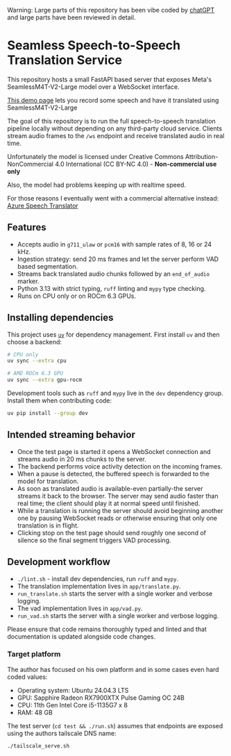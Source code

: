 Warning: Large parts of this repository has been vibe coded by [chatGPT](https://chatgpt.com/codex) and large parts have been reviewed in detail.

# Seamless Speech-to-Speech Translation Service

This repository hosts a small FastAPI based server that exposes Meta's
SeamlessM4T-V2-Large model over a WebSocket interface.

[This demo page](https://seamless.metademolab.com/demo) lets you record some speech and have it translated using SeamlessM4T-V2-Large

The goal of this repository is to run the full speech-to-speech translation pipeline locally without depending on
any third-party cloud service.  Clients stream audio frames to the `/ws`
endpoint and receive translated audio in real time.

Unfortunately the model is licensed under Creative Commons Attribution-NonCommercial 4.0 International (CC BY-NC 4.0) - **Non-commercial use only**

Also, the model had problems keeping up with realtime speed.

For those reasons I eventually went with a commercial alternative instead: [Azure Speech Translator](https://azure.microsoft.com/en-us/products/ai-services/ai-translator)


## Features

* Accepts audio in `g711_ulaw` or `pcm16` with sample rates of 8, 16 or 24 kHz.
* Ingestion strategy: send 20 ms frames and let the server perform VAD based
  segmentation.
* Streams back translated audio chunks followed by an `end_of_audio` marker.
* Python 3.13 with strict typing, `ruff` linting and `mypy` type checking.
* Runs on CPU only or on ROCm 6.3 GPUs.

## Installing dependencies

This project uses [`uv`](https://github.com/astral-sh/uv) for dependency
management.  First install `uv` and then choose a backend:

```bash
# CPU only
uv sync --extra cpu

# AMD ROCm 6.3 GPU
uv sync --extra gpu-rocm
```

Development tools such as `ruff` and `mypy` live in the `dev` dependency
group.  Install them when contributing code:

```bash
uv pip install --group dev
```

## Intended streaming behavior

* Once the test page is started it opens a WebSocket connection and streams audio in 20 ms chunks to the server.
* The backend performs voice activity detection on the incoming frames.
* When a pause is detected, the buffered speech is forwarded to the model for translation.
* As soon as translated audio is available-even partially-the server streams it back to the browser.  The server may send audio faster than real time; the client should play it at normal speed until finished.
* While a translation is running the server should avoid beginning another one by pausing WebSocket reads or otherwise ensuring that only one translation is in flight.
* Clicking stop on the test page should send roughly one second of silence so the final segment triggers VAD processing.

## Development workflow

* `./lint.sh` - install dev dependencies, run `ruff` and `mypy`.
* The translation implementation lives in `app/translate.py`.
* `run_translate.sh` starts the server with a single worker and verbose logging.
* The vad implementation lives in `app/vad.py`.
* `run_vad.sh` starts the server with a single worker and verbose logging.

Please ensure that code remains thoroughly typed and linted and that documentation is updated alongside code changes.


### Target platform

The author has focused on his own platform and in some cases even hard coded values:

* Operating system: Ubuntu 24.04.3 LTS
* GPU: Sapphire Radeon RX7900XTX Pulse Gaming OC 24B
* CPU: 11th Gen Intel Core i5-1135G7 x 8
* RAM: 48 GB

The test server (`cd test && ./run.sh`) assumes that endpoints are exposed using the authors tailscale DNS name:

```
./tailscale_serve.sh
```
